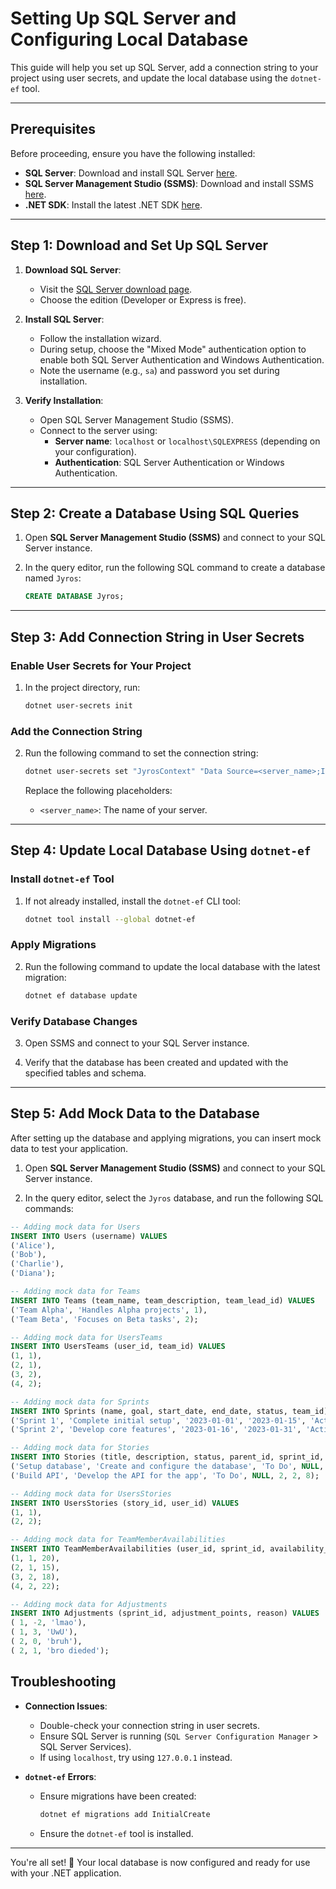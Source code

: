 # Setting Up SQL Server and Configuring Local Database

This guide will help you set up SQL Server, add a connection string to your project using user secrets, and update the local database using the `dotnet-ef` tool.

---

## Prerequisites

Before proceeding, ensure you have the following installed:

- **SQL Server**: Download and install SQL Server [here](https://www.microsoft.com/en-us/sql-server/sql-server-downloads).
- **SQL Server Management Studio (SSMS)**: Download and install SSMS [here](https://learn.microsoft.com/en-us/sql/ssms/download-sql-server-management-studio-ssms).
- **.NET SDK**: Install the latest .NET SDK [here](https://dotnet.microsoft.com/en-us/download).

---

## Step 1: Download and Set Up SQL Server

1. **Download SQL Server**:
   - Visit the [SQL Server download page](https://www.microsoft.com/en-us/sql-server/sql-server-downloads).
   - Choose the edition (Developer or Express is free).

2. **Install SQL Server**:
   - Follow the installation wizard.
   - During setup, choose the "Mixed Mode" authentication option to enable both SQL Server Authentication and Windows Authentication.
   - Note the username (e.g., `sa`) and password you set during installation.

3. **Verify Installation**:
   - Open SQL Server Management Studio (SSMS).
   - Connect to the server using:
     - **Server name**: `localhost` or `localhost\SQLEXPRESS` (depending on your configuration).
     - **Authentication**: SQL Server Authentication or Windows Authentication.

---
## Step 2: Create a Database Using SQL Queries

1. Open **SQL Server Management Studio (SSMS)** and connect to your SQL Server instance.

2. In the query editor, run the following SQL command to create a database named `Jyros`:
   ```sql
   CREATE DATABASE Jyros;
 ---
## Step 3: Add Connection String in User Secrets

### Enable User Secrets for Your Project

1. In the project directory, run:
   ```bash
   dotnet user-secrets init
   ```

### Add the Connection String

2. Run the following command to set the connection string:
   ```bash
   dotnet user-secrets set "JyrosContext" "Data Source=<server_name>;Initial Catalog=Jyros;Integrated Security=True;TrustServerCertificate=True;"
   ```

   Replace the following placeholders:
   - `<server_name>`: The name of your server.
---

## Step 4: Update Local Database Using `dotnet-ef`

### Install `dotnet-ef` Tool

1. If not already installed, install the `dotnet-ef` CLI tool:
   ```bash
   dotnet tool install --global dotnet-ef
   ```

### Apply Migrations

2. Run the following command to update the local database with the latest migration:
   ```bash
   dotnet ef database update
   ```

### Verify Database Changes

3. Open SSMS and connect to your SQL Server instance.

4. Verify that the database has been created and updated with the specified tables and schema.

---

## Step 5: Add Mock Data to the Database

After setting up the database and applying migrations, you can insert mock data to test your application.

1. Open **SQL Server Management Studio (SSMS)** and connect to your SQL Server instance.

2. In the query editor, select the `Jyros` database, and run the following SQL commands:

```sql
-- Adding mock data for Users
INSERT INTO Users (username) VALUES
('Alice'),
('Bob'),
('Charlie'),
('Diana');

-- Adding mock data for Teams
INSERT INTO Teams (team_name, team_description, team_lead_id) VALUES
('Team Alpha', 'Handles Alpha projects', 1),
('Team Beta', 'Focuses on Beta tasks', 2);

-- Adding mock data for UsersTeams
INSERT INTO UsersTeams (user_id, team_id) VALUES
(1, 1),
(2, 1),
(3, 2),
(4, 2);

-- Adding mock data for Sprints
INSERT INTO Sprints (name, goal, start_date, end_date, status, team_id) VALUES
('Sprint 1', 'Complete initial setup', '2023-01-01', '2023-01-15', 'Active', 1),
('Sprint 2', 'Develop core features', '2023-01-16', '2023-01-31', 'Active', 2);

-- Adding mock data for Stories
INSERT INTO Stories (title, description, status, parent_id, sprint_id, created_by, story_points) VALUES
('Setup database', 'Create and configure the database', 'To Do', NULL, 1, 1, 5),
('Build API', 'Develop the API for the app', 'To Do', NULL, 2, 2, 8);

-- Adding mock data for UsersStories
INSERT INTO UsersStories (story_id, user_id) VALUES
(1, 1),
(2, 2);

-- Adding mock data for TeamMemberAvailabilities
INSERT INTO TeamMemberAvailabilities (user_id, sprint_id, availability_points) VALUES
(1, 1, 20),
(2, 1, 15),
(3, 2, 18),
(4, 2, 22);

-- Adding mock data for Adjustments
INSERT INTO Adjustments (sprint_id, adjustment_points, reason) VALUES
( 1, -2, 'lmao'),
( 1, 3, 'UwU'),
( 2, 0, 'bruh'),
( 2, 1, 'bro dieded');
```

## Troubleshooting

- **Connection Issues**:
  - Double-check your connection string in user secrets.
  - Ensure SQL Server is running (`SQL Server Configuration Manager` > SQL Server Services).
  - If using `localhost`, try using `127.0.0.1` instead.

- **`dotnet-ef` Errors**:
  - Ensure migrations have been created:
    ```bash
    dotnet ef migrations add InitialCreate
    ```
  - Ensure the `dotnet-ef` tool is installed.

---

You're all set! 🎉 Your local database is now configured and ready for use with your .NET application.
